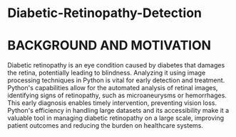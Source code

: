 # Diabetic-Retinopathy-Detection

# BACKGROUND AND MOTIVATION

Diabetic retinopathy is an eye condition caused by diabetes that damages the retina, potentially leading to blindness. Analyzing it using image processing techniques in Python is vital for early detection and treatment. Python's capabilities allow for the automated analysis of retinal images, identifying signs of retinopathy, such as microaneurysms or hemorrhages. This early diagnosis enables timely intervention, preventing vision loss. Python's efficiency in handling large datasets and its accessibility make it a valuable tool in managing diabetic retinopathy on a large scale, improving patient outcomes and reducing the burden on healthcare systems.


